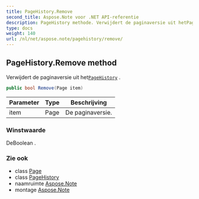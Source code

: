 ```yaml
---
title: PageHistory.Remove
second_title: Aspose.Note voor .NET API-referentie
description: PageHistory methode. Verwijdert de paginaversie uit hetPageHistory .
type: docs
weight: 140
url: /nl/net/aspose.note/pagehistory/remove/
---
```

## PageHistory.Remove method

Verwijdert de paginaversie uit het[`PageHistory`](../) .

```csharp
public bool Remove(Page item)
```

| Parameter | Type | Beschrijving |
| --- | --- | --- |
| item | Page | De paginaversie. |

### Winstwaarde

DeBoolean .

### Zie ook

* class [Page](../../page/)
* class [PageHistory](../)
* naamruimte [Aspose.Note](../../pagehistory/)
* montage [Aspose.Note](../../../)


